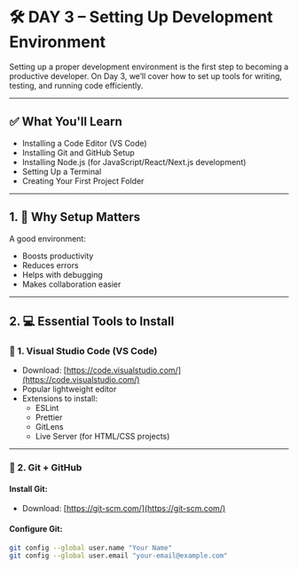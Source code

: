 # 🛠️ DAY 3 – Setting Up Development Environment

Setting up a proper development environment is the first step to becoming a productive developer. On Day 3, we’ll cover how to set up tools for writing, testing, and running code efficiently.

---

## ✅ What You'll Learn
- Installing a Code Editor (VS Code)
- Installing Git and GitHub Setup
- Installing Node.js (for JavaScript/React/Next.js development)
- Setting Up a Terminal
- Creating Your First Project Folder

---

## 1. 🧠 Why Setup Matters

A good environment:
- Boosts productivity
- Reduces errors
- Helps with debugging
- Makes collaboration easier

---

## 2. 💻 Essential Tools to Install

### 🔹 1. Visual Studio Code (VS Code)
- Download: [https://code.visualstudio.com/](https://code.visualstudio.com/)
- Popular lightweight editor
- Extensions to install:
  - ESLint
  - Prettier
  - GitLens
  - Live Server (for HTML/CSS projects)

---

### 🔹 2. Git + GitHub

#### Install Git:
- Download: [https://git-scm.com/](https://git-scm.com/)

#### Configure Git:
```bash
git config --global user.name "Your Name"
git config --global user.email "your-email@example.com"
